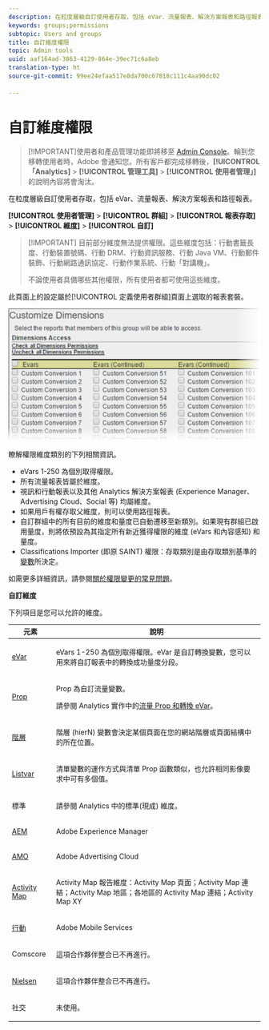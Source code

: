 ```yaml
---
description: 在粒度層級自訂使用者存取，包括 eVar、流量報表、解決方案報表和路徑報表。
keywords: groups;permissions
subtopic: Users and groups
title: 自訂維度權限
topic: Admin tools
uuid: aaf164ad-3863-4129-864e-39ec71c6a8eb
translation-type: ht
source-git-commit: 99ee24efaa517e8da700c67818c111c4aa90dc02

---
```



# 自訂維度權限

> [!IMPORTANT]使用者和產品管理功能即將移至 [Admin Console](https://helpx.adobe.com/tw/enterprise/using/admin-console.html)。輪到您移轉使用者時，Adobe 會通知您。所有客戶都完成移轉後，**[!UICONTROL 「Analytics]** > **[!UICONTROL 管理工具]** > **[!UICONTROL 使用者管理」]**&#x200B;的說明內容將會淘汰。

在粒度層級自訂使用者存取，包括 eVar、流量報表、解決方案報表和路徑報表。

**[!UICONTROL 使用者管理]** > **[!UICONTROL 群組]** > **[!UICONTROL 報表存取]** > **[!UICONTROL 維度]** > **[!UICONTROL 自訂]**

> [!IMPORTANT] 目前部分維度無法提供權限。這些維度包括：行動書籤長度、行動裝置號碼、行動 DRM、行動資訊服務、行動 Java VM、行動郵件裝飾、行動網路通訊協定、行動作業系統、行動「對講機」。
>
>不論使用者具備哪些其他權限，所有使用者都可使用這些維度。

此頁面上的設定屬於[!UICONTROL 定義使用者群組]頁面上選取的報表套裝。

![](assets/permissions-dimensions.png)

瞭解權限維度類別的下列相關資訊。

* eVars 1-250 為個別取得權限。
* 所有流量報表皆屬於維度。
* 視訊和行動報表以及其他 Analytics 解決方案報表 (Experience Manager、Advertising Cloud、Social 等) 均屬維度。
* 如果用戶有權存取父維度，則可以使用路徑報表。
* 自訂群組中的所有目前的維度和量度已自動遷移至新類別。如果現有群組已啟用量度，則將依預設為其指定所有新近獲得權限的維度 (eVars 和內容感知) 和量度。
* Classifications Importer (即原 SAINT) 權限：存取類別是由存取類別基準的[變數](https://marketing.adobe.com/resources/help/zh_TW/reference/c_classifications.html)所決定。

如需更多詳細資訊，請參閱[關於權限變更的常見問題](https://marketing.adobe.com/resources/help/en_US/reference/permissions_faq.html)。

**自訂維度**

下列項目是您可以允許的維度。

<table id="table_F37D74A1619A4560A5F5651E855DAF1C"> 
 <thead> 
  <tr> 
   <th colname="col1" class="entry"> 元素 </th> 
   <th colname="col2" class="entry"> 說明 </th> 
  </tr> 
 </thead>
 <tbody> 
  <tr> 
   <td colname="col1"> <p> <a href="/help/admin/admin/conversion-var-admin/conversion-var-admin.md"> eVar </a> </p> </td> 
   <td colname="col2"> <p>eVars 1-250 為個別取得權限。eVar 是自訂轉換變數，您可以用來將自訂報表中的轉換成功量度分段。 </p> </td> 
  </tr> 
  <tr> 
   <td colname="col1"> <p> <a href="https://marketing.adobe.com/resources/help/zh_TW/sc/implement/props_eVars.html"> Prop </a> </p> </td> 
   <td colname="col2"> <p>Prop 為自訂流量變數。 </p> <p>請參閱 Analytics 實作中的<a href="https://marketing.adobe.com/resources/help/zh_TW/sc/implement/props_eVars.html">流量 Prop 和轉換 eVar</a>。 </p> </td> 
  </tr> 
  <tr> 
   <td colname="col1"> <p> <a href="https://marketing.adobe.com/resources/help/zh_TW/sc/implement/hierN.html"> 階層 </a> </p> </td> 
   <td colname="col2"> <p> 階層 (hierN) 變數會決定某個頁面在您的網站階層或頁面結構中的所在位置。 </p> </td> 
  </tr> 
  <tr> 
   <td colname="col1"> <p> <a href="https://marketing.adobe.com/resources/help/zh_TW/sc/implement/listN.html"> Listvar </a> </p> </td> 
   <td colname="col2"> <p> 清單變數的運作方式與清單 Prop 函數類似，也允許相同影像要求中可有多個值。 </p> </td> 
  </tr> 
  <tr> 
   <td colname="col1"> <p>標準 </p> </td> 
   <td colname="col2"> <p>請參閱 Analytics 中的標準(現成) 維度。 </p> </td> 
  </tr> 
  <tr> 
   <td colname="col1"> <p> <a href="https://marketing.adobe.com/resources/help/en_US/em/"> AEM </a> </p> </td> 
   <td colname="col2"> <p>Adobe Experience Manager </p> </td> 
  </tr> 
  <tr> 
   <td colname="col1"> <p> <a href="https://marketing.adobe.com/resources/help/en_US/media-optimizer/"> AMO </a> </p> </td> 
   <td colname="col2"> <p>Adobe Advertising Cloud </p> </td> 
  </tr> 
  <tr> 
   <td colname="col1"> <p> <a href="https://marketing.adobe.com/resources/help/zh_TW/analytics/activitymap/"> Activity Map </a> </p> </td> 
   <td colname="col2"> <p> Activity Map 報告維度：Activity Map 頁面；Activity Map 連結；Activity Map 地區；各地區的 Activity Map 連結；Activity Map XY </p> </td> 
  </tr> 
  <tr> 
   <td colname="col1"> <p> <a href="https://marketing.adobe.com/resources/help/zh_TW/mobile/"> 行動 </a> </p> </td> 
   <td colname="col2"> <p>Adobe Mobile Services </p> </td> 
  </tr> 
  <tr> 
   <td colname="col1"> <p> Comscore </p> </td> 
   <td colname="col2"> <p>這項合作夥伴整合已不再進行。 </p> </td> 
  </tr> 
  <tr> 
   <td colname="col1"> <p> <a href="https://marketing.adobe.com/resources/help/zh_TW/sc/appmeasurement/hbvideo/nielsen-partnership.html"> Nielsen </a> </p> </td> 
   <td colname="col2"> <p>這項合作夥伴整合已不再進行。 </p> </td> 
  </tr> 
  <tr> 
   <td colname="col1"> <p> 社交 </p> </td> 
   <td colname="col2"> <p>未使用。 </p> </td> 
  </tr> 
 </tbody> 
</table>
